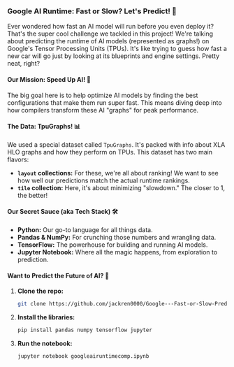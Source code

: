 ### **Google AI Runtime: Fast or Slow? Let's Predict! 🚀**

Ever wondered how fast an AI model will run before you even deploy it? That's the super cool challenge we tackled in this project! We're talking about predicting the runtime of AI models (represented as graphs!) on Google's Tensor Processing Units (TPUs). It's like trying to guess how fast a new car will go just by looking at its blueprints and engine settings. Pretty neat, right?

#### **Our Mission: Speed Up AI! 💨**

The big goal here is to help optimize AI models by finding the best configurations that make them run super fast. This means diving deep into how compilers transform these AI "graphs" for peak performance.

#### **The Data: TpuGraphs! 📊**

We used a special dataset called `TpuGraphs`. It's packed with info about XLA HLO graphs and how they perform on TPUs. This dataset has two main flavors:
*   **`layout` collections:** For these, we're all about ranking! We want to see how well our predictions match the actual runtime rankings.
*   **`tile` collection:** Here, it's about minimizing "slowdown." The closer to 1, the better!

#### **Our Secret Sauce (aka Tech Stack) 🛠️**

*   **Python:** Our go-to language for all things data.
*   **Pandas & NumPy:** For crunching those numbers and wrangling data.
*   **TensorFlow:** The powerhouse for building and running AI models.
*   **Jupyter Notebook:** Where all the magic happens, from exploration to prediction.

#### **Want to Predict the Future of AI? 🔮**

1.  **Clone the repo:**
    ```bash
    git clone https://github.com/jackren0000/Google---Fast-or-Slow-Predict-AI-Model-Runtime.git
    ```
2.  **Install the libraries:**
    ```bash
    pip install pandas numpy tensorflow jupyter
    ```
3.  **Run the notebook:**
    ```bash
    jupyter notebook googleairuntimecomp.ipynb
    ```